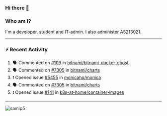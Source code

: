 ### Hi there 👋

### Who am I?
I'm a developer, student and IT-admin. I also administer AS213021.

---
### :zap: Recent Activity
<!--START_SECTION:activity-->
1. 🗣 Commented on [#109](https://github.com/bitnami/bitnami-docker-ghost/issues/109) in [bitnami/bitnami-docker-ghost](https://github.com/bitnami/bitnami-docker-ghost)
2. 🗣 Commented on [#7305](https://github.com/bitnami/charts/issues/7305) in [bitnami/charts](https://github.com/bitnami/charts)
3. ❗️ Opened issue [#5455](https://github.com/monicahq/monica/issues/5455) in [monicahq/monica](https://github.com/monicahq/monica)
4. 🗣 Commented on [#7305](https://github.com/bitnami/charts/issues/7305) in [bitnami/charts](https://github.com/bitnami/charts)
5. ❗️ Opened issue [#141](https://github.com/k8s-at-home/container-images/issues/141) in [k8s-at-home/container-images](https://github.com/k8s-at-home/container-images)
<!--END_SECTION:activity-->
---

<img align="center" src="https://github-readme-stats.vercel.app/api?username=samip5&show_icons=true" alt="samip5" />
